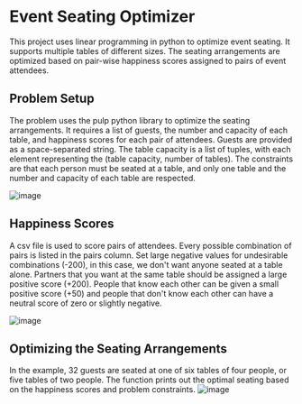 # Event Seating Optimizer
This project uses linear programming in python to optimize event seating.  It supports multiple tables of different sizes. The seating arrangements are optimized based on pair-wise happiness scores assigned to pairs of event attendees. 

## Problem Setup
The problem uses the pulp python library to optimize the seating arrangements.  It requires a list of guests, the number and capacity of each table, and happiness scores for each pair of attendees.  Guests are provided as a space-separated string.  The table capacity is a list of tuples, with each element representing the (table capacity, number of tables).  The constraints are that each person must be seated at a table, and only one table and the number and capacity of each table are respected.

![image](https://user-images.githubusercontent.com/1649676/147284755-41900211-1dc7-4c0e-9d0f-2a0dec0cca88.png)


## Happiness Scores
A csv file is used to score pairs of attendees.  Every possible combination of pairs is listed in the pairs column. Set large negative values for undesirable combinations (-200), in this case, we don't want anyone seated at a table alone.  Partners that you want at the same table should be assigned a large positive score (+200).  People that know each other can be given a small positive score (+50) and people that don't know each other can have a neutral score of zero or slightly negative. 

![image](https://user-images.githubusercontent.com/1649676/147284140-04ddf6e1-0dde-48a1-a7bc-44d2dc301512.png)


## Optimizing the Seating Arrangements
In the example, 32 guests are seated at one of six tables of four people, or five tables of two people.  The function prints out the optimal seating based on the happiness scores and problem constraints.
![image](https://user-images.githubusercontent.com/1649676/147285261-6ccf1820-5027-4906-991c-e619917462d6.png)




